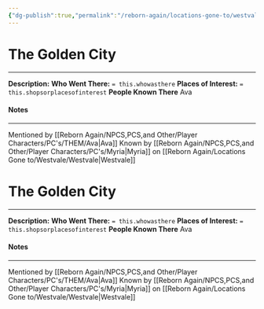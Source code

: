 ```yaml
---
{"dg-publish":true,"permalink":"/reborn-again/locations-gone-to/westvale/the-golden-city/"}
---
```


# The Golden City
---
**Description:** 
**Who Went There:** `= this.whowasthere`
**Places of Interest:** `= this.shopsorplacesofinterest`
**People Known There** Ava


#### Notes
---
Mentioned by [[Reborn Again/NPCS,PCS,and Other/Player Characters/PC's/THEM/Ava\|Ava]]
Known by [[Reborn Again/NPCS,PCS,and Other/Player Characters/PC's/Myria\|Myria]]
on [[Reborn Again/Locations Gone to/Westvale/Westvale\|Westvale]]

# The Golden City
---
**Description:** 
**Who Went There:** `= this.whowasthere`
**Places of Interest:** `= this.shopsorplacesofinterest`
**People Known There** Ava


#### Notes
---
Mentioned by [[Reborn Again/NPCS,PCS,and Other/Player Characters/PC's/THEM/Ava\|Ava]]
Known by [[Reborn Again/NPCS,PCS,and Other/Player Characters/PC's/Myria\|Myria]]
on [[Reborn Again/Locations Gone to/Westvale/Westvale\|Westvale]]
